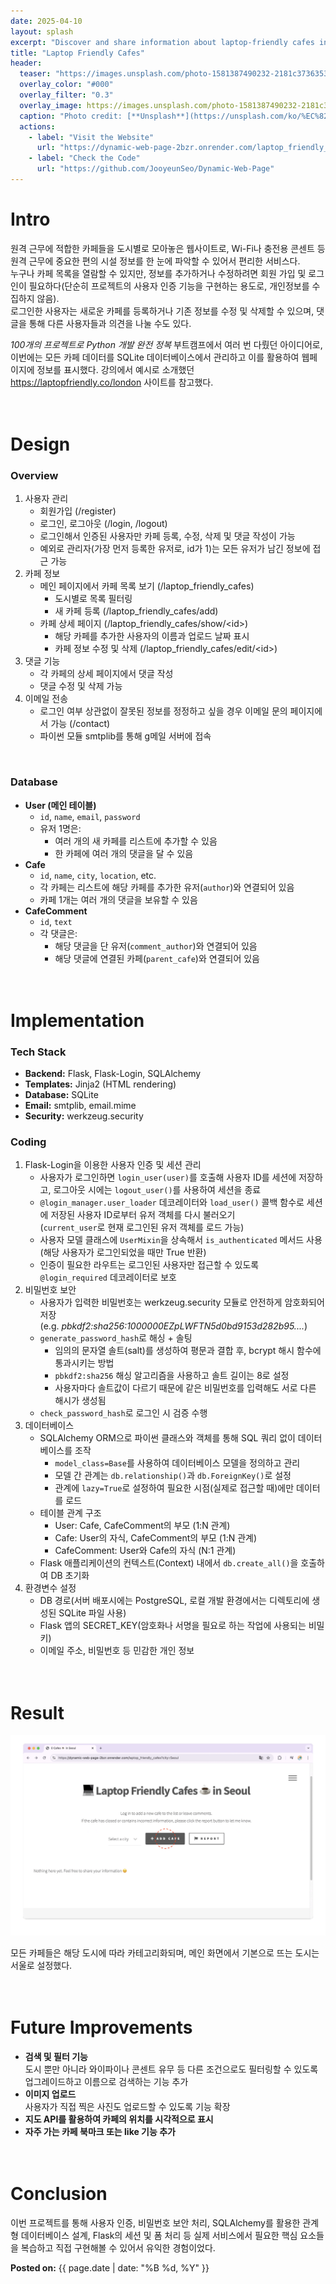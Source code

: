 ```yaml
---
date: 2025-04-10
layout: splash
excerpt: "Discover and share information about laptop-friendly cafes in your city. <br>Anyone can sign up to add cafes to the list or leave comments."
title: "Laptop Friendly Cafes"
header:
  teaser: "https://images.unsplash.com/photo-1581387490232-2181c3736353?q=80&w=2940&auto=format&fit=crop&ixlib=rb-4.0.3&ixid=M3wxMjA3fDB8MHxwaG90by1wYWdlfHx8fGVufDB8fHx8fA%3D%3D"
  overlay_color: "#000"
  overlay_filter: "0.3"
  overlay_image: https://images.unsplash.com/photo-1581387490232-2181c3736353?q=80&w=2940&auto=format&fit=crop&ixlib=rb-4.0.3&ixid=M3wxMjA3fDB8MHxwaG90by1wYWdlfHx8fGVufDB8fHx8fA%3D%3D
  caption: "Photo credit: [**Unsplash**](https://unsplash.com/ko/%EC%82%AC%EC%A7%84/%EA%B0%88%EC%83%89-%EB%82%98%EB%AC%B4-%ED%85%8C%EC%9D%B4%EB%B8%94%EC%97%90-%EB%A7%A5%EB%B6%81-%ED%94%84%EB%A1%9C%EB%A5%BC-%EC%82%AC%EC%9A%A9%ED%95%98%EB%8A%94-%EC%82%AC%EB%9E%8C-7weXfu_XTSw)"
  actions:
    - label: "Visit the Website"
      url: "https://dynamic-web-page-2bzr.onrender.com/laptop_friendly_cafes?city=Seoul"
    - label: "Check the Code"
      url: "https://github.com/JooyeunSeo/Dynamic-Web-Page"  
---
```


# Intro

원격 근무에 적합한 카페들을 도시별로 모아놓은 웹사이트로, Wi-Fi나 충전용 콘센트 등 원격 근무에 중요한 편의 시설 정보를 한 눈에 파악할 수 있어서 편리한 서비스다.  
누구나 카페 목록을 열람할 수 있지만, 정보를 추가하거나 수정하려면 회원 가입 및 로그인이 필요하다(단순히 프로젝트의 사용자 인증 기능을 구현하는 용도로, 개인정보를 수집하지 않음).   
로그인한 사용자는 새로운 카페를 등록하거나 기존 정보를 수정 및 삭제할 수 있으며, 댓글을 통해 다른 사용자들과 의견을 나눌 수도 있다.

*100개의 프로젝트로 Python 개발 완전 정복* 부트캠프에서 여러 번 다뤘던 아이디어로, 이번에는 모든 카페 데이터를 SQLite 데이터베이스에서 관리하고 이를 활용하여 웹페이지에 정보를 표시했다. 강의에서 예시로 소개했던 <https://laptopfriendly.co/london> 사이트를 참고했다.
<br><br><br>

# Design

### Overview

1. 사용자 관리
   - 회원가입 (/register)
   - 로그인, 로그아웃 (/login, /logout)
   - 로그인해서 인증된 사용자만 카페 등록, 수정, 삭제 및 댓글 작성이 가능
   - 예외로 관리자(가장 먼저 등록한 유저로, id가 1)는 모든 유저가 남긴 정보에 접근 가능
2. 카페 정보
   - 메인 페이지에서 카페 목록 보기 (/laptop_friendly_cafes)
      - 도시별로 목록 필터링
      - 새 카페 등록 (/laptop_friendly_cafes/add)
   - 카페 상세 페이지 (/laptop_friendly_cafes/show/\<id\>)
      - 해당 카페를 추가한 사용자의 이름과 업로드 날짜 표시
      - 카페 정보 수정 및 삭제 (/laptop_friendly_cafes/edit/\<id\>)
3. 댓글 기능
   - 각 카페의 상세 페이지에서 댓글 작성
   - 댓글 수정 및 삭제 가능
4. 이메일 전송
   - 로그인 여부 상관없이 잘못된 정보를 정정하고 싶을 경우 이메일 문의 페이지에서 가능 (/contact)
   - 파이썬 모듈 smtplib를 통해 g메일 서버에 접속
<br>

### Database

- **User (메인 테이블)**
   - `id`, `name`, `email`, `password`
   - 유저 1명은:
     - 여러 개의 새 카페를 리스트에 추가할 수 있음
     - 한 카페에 여러 개의 댓글을 달 수 있음
- **Cafe**
   - `id`, `name`, `city`, `location`, etc.
   - 각 카페는 리스트에 해당 카페를 추가한 유저(`author`)와 연결되어 있음
   - 카페 1개는 여러 개의 댓글을 보유할 수 있음
- **CafeComment**
   - `id`, `text`
   - 각 댓글은:
      - 해당 댓글을 단 유저(`comment_author`)와 연결되어 있음
      - 해당 댓글에 연결된 카페(`parent_cafe`)와 연결되어 있음
<br><br><br>

# Implementation

### Tech Stack

- **Backend:** Flask, Flask-Login, SQLAlchemy
- **Templates:** Jinja2 (HTML rendering)
- **Database:** SQLite
- **Email:** smtplib, email.mime
- **Security:** werkzeug.security

### Coding

1. Flask-Login을 이용한 사용자 인증 및 세션 관리
   - 사용자가 로그인하면 `login_user(user)`를 호출해 사용자 ID를 세션에 저장하고, 로그아웃 시에는 `logout_user()`를 사용하여 세션을 종료
   - `@login_manager.user_loader` 데코레이터와 `load_user()` 콜백 함수로 세션에 저장된 사용자 ID로부터 유저 객체를 다시 불러오기  
   (`current_user`로 현재 로그인된 유저 객체를 로드 가능)
   - 사용자 모델 클래스에 `UserMixin`을 상속해서 `is_authenticated` 메서드 사용(해당 사용자가 로그인되었을 때만 True 반환)
   - 인증이 필요한 라우트는 로그인된 사용자만 접근할 수 있도록 `@login_required` 데코레이터로 보호
2. 비밀번호 보안
   - 사용자가 입력한 비밀번호는 werkzeug.security 모듈로 안전하게 암호화되어 저장   
   (e.g. *pbkdf2:sha256:1000000$EZpLWFTN$5d0bd9153d282b95....*)
   - `generate_password_hash`로 해싱 + 솔팅
      - 임의의 문자열 솔트(salt)를 생성하여 평문과 결합 후, bcrypt 해시 함수에 통과시키는 방법
      - `pbkdf2:sha256` 해싱 알고리즘을 사용하고 솔트 길이는 8로 설정
      - 사용자마다 솔트값이 다르기 때문에 같은 비밀번호를 입력해도 서로 다른 해시가 생성됨
   - `check_password_hash`로 로그인 시 검증 수행
3. 데이터베이스
   - SQLAlchemy ORM으로 파이썬 클래스와 객체를 통해 SQL 쿼리 없이 데이터베이스를 조작
      - `model_class=Base`를 사용하여 데이터베이스 모델을 정의하고 관리
      - 모델 간 관계는 `db.relationship()`과 `db.ForeignKey()`로 설정
      - 관계에 `lazy=True`로 설정하여 필요한 시점(실제로 접근할 때)에만 데이터를 로드
   - 테이블 관계 구조
      - User: Cafe, CafeComment의 부모 (1:N 관계)
      - Cafe: User의 자식, CafeComment의 부모 (1:N 관계)
      - CafeComment: User와 Cafe의 자식 (N:1 관계)
   - Flask 애플리케이션의 컨텍스트(Context) 내에서 `db.create_all()`을 호출하여 DB 초기화
4. 환경변수 설정
   - DB 경로(서버 배포시에는 PostgreSQL, 로컬 개발 환경에서는 디렉토리에 생성된 SQLite 파일 사용)   
   - Flask 앱의 SECRET_KEY(암호화나 서명을 필요로 하는 작업에 사용되는 비밀 키)
   - 이메일 주소, 비밀번호 등 민감한 개인 정보
<br><br><br>

# Result

![](/assets/images/personal-projects/laptop_friendly_cafes.gif)

모든 카페들은 해당 도시에 따라 카테고리화되며, 메인 화면에서 기본으로 뜨는 도시는 서울로 설정했다.
<br><br><br>

# Future Improvements

- **검색 및 필터 기능**   
도시 뿐만 아니라 와이파이나 콘센트 유무 등 다른 조건으로도 필터링할 수 있도록 업그레이드하고 이름으로 검색하는 기능 추가 
- **이미지 업로드**   
사용자가 직접 찍은 사진도 업로드할 수 있도록 기능 확장
- **지도 API를 활용하여 카페의 위치를 시각적으로 표시**
- **자주 가는 카페 북마크 또는 like 기능 추가**
<br><br><br>

# Conclusion

이번 프로젝트를 통해 사용자 인증, 비밀번호 보안 처리, SQLAlchemy를 활용한 관계형 데이터베이스 설계, Flask의 세션 및 폼 처리 등 실제 서비스에서 필요한 핵심 요소들을 복습하고 직접 구현해볼 수 있어서 유익한 경험이었다.
<br>

<b>Posted on:</b> {{ page.date | date: "%B %d, %Y" }}